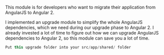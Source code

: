 This module is for developers who want to migrate their application from AngularJS to Angular 2.

I implemented an upgrade module to simplify the whole AngularJS dependencies, which we need during our upgrade phase to Angular 2. 
I already invested a lot of time to figure out how we can upgrade AngularJS dependencies to Angular 2, so this module can save you a lot of time.

```javascript
Put this upgrade folder into your src/app/shared/ folder
```